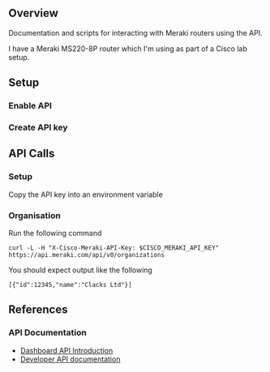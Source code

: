 ## Overview

Documentation and scripts for interacting with Meraki routers using the 
API.

I have a Meraki MS220-8P router which I'm using as part of a Cisco lab
setup.

## Setup

### Enable API


### Create API key

## API Calls

### Setup

Copy the API key into an environment variable


### Organisation

Run the following command

```
curl -L -H "X-Cisco-Meraki-API-Key: $CISCO_MERAKI_API_KEY" https://api.meraki.com/api/v0/organizations
```

You should expect output like the following

```
[{"id":12345,"name":"Clacks Ltd"}]
```

## References

### API Documentation

* [Dashboard API Introduction](https://documentation.meraki.com/zGeneral_Administration/Other_Topics/The_Cisco_Meraki_Dashboard_API)
* [Developer API documentation](https://developer.cisco.com/meraki/)
